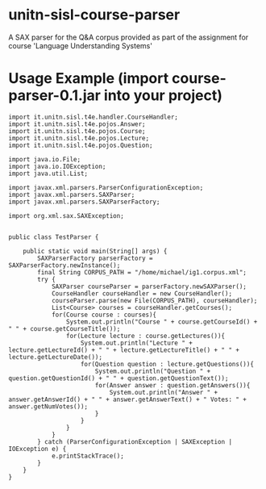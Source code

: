 unitn-sisl-course-parser
========================

A SAX parser for the Q&amp;A corpus provided as part of the assignment for course 'Language Understanding Systems'

Usage Example (import course-parser-0.1.jar into your project)
=============

    import it.unitn.sisl.t4e.handler.CourseHandler;
    import it.unitn.sisl.t4e.pojos.Answer;
    import it.unitn.sisl.t4e.pojos.Course;
    import it.unitn.sisl.t4e.pojos.Lecture;
    import it.unitn.sisl.t4e.pojos.Question;

    import java.io.File;
    import java.io.IOException;
    import java.util.List;

    import javax.xml.parsers.ParserConfigurationException;
    import javax.xml.parsers.SAXParser;
    import javax.xml.parsers.SAXParserFactory;

    import org.xml.sax.SAXException;


    public class TestParser {

        public static void main(String[] args) {
            SAXParserFactory parserFactory = SAXParserFactory.newInstance();
            final String CORPUS_PATH = "/home/michael/ig1.corpus.xml";
            try {
                SAXParser courseParser = parserFactory.newSAXParser();
                CourseHandler courseHandler = new CourseHandler();
                courseParser.parse(new File(CORPUS_PATH), courseHandler);
                List<Course> courses = courseHandler.getCourses();
                for(Course course : courses){
                    System.out.println("Course " + course.getCourseId() + " " + course.getCourseTitle());
                    for(Lecture lecture : course.getLectures()){
                        System.out.println("Lecture " + lecture.getLectureId() + " " + lecture.getLectureTitle() + " " + lecture.getLectureDate());
                        for(Question question : lecture.getQuestions()){
                            System.out.println("Question " + question.getQuestionId() + " " + question.getQuestionText());
                            for(Answer answer : question.getAnswers()){
                                System.out.println("Answer " + answer.getAnswerId() + " " + answer.getAnswerText() + " Votes: " + answer.getNumVotes());
                            }
                        }
                    }
                }
            } catch (ParserConfigurationException | SAXException | IOException e) {
                e.printStackTrace();
            }
        }
    }

